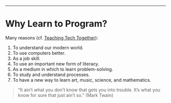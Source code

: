 ---

# Why Learn to Program?

Many reasons (cf. [Teaching Tech Together][ttt]):

1. To understand our modern world.
2. To use computers better.
3. As a job skill.
4. To use an important new form of literacy.
5. As a medium in which to learn problem-solving.
6. To study and understand processes.
7. To have a new way to learn art, music, science, and mathematics.

> “It ain’t what you don’t know that gets you into trouble. It’s what you 
> know for sure that just ain’t so.” (Mark Twain)

[ttt]: http://teachtogether.tech/
